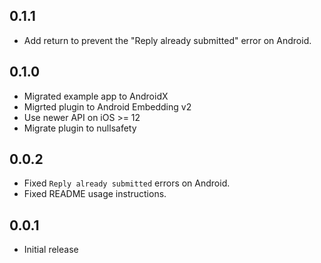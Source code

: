 ## 0.1.1

- Add return to prevent the "Reply already submitted" error on Android. 

## 0.1.0

- Migrated example app to AndroidX
- Migrted plugin to Android Embedding v2
- Use newer API on iOS >= 12
- Migrate plugin to nullsafety

## 0.0.2

- Fixed `Reply already submitted` errors on Android.
- Fixed README usage instructions.

## 0.0.1

- Initial release

